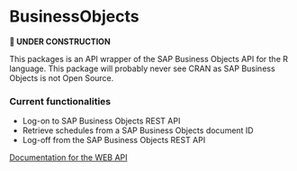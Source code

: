 
<!-- README.md is generated from README.Rmd. Please edit that file -->

# BusinessObjects

<!-- badges: start -->

<!-- badges: end -->

**🚧 UNDER CONSTRUCTION**

This packages is an API wrapper of the SAP Business Objects API for the
R language. This package will probably never see CRAN as SAP Business
Objects is not Open Source.

### Current functionalities

  - Log-on to SAP Business Objects REST API
  - Retrieve schedules from a SAP Business Objects document ID
  - Log-off from the SAP Business Objects REST API

[Documentation for the WEB
API](https://help.sap.com/viewer/58f583a7643e48cf944cf554eb961f5b/4.2/en-US/7da2e2d66f701014aaab767bb0e91070.html)
